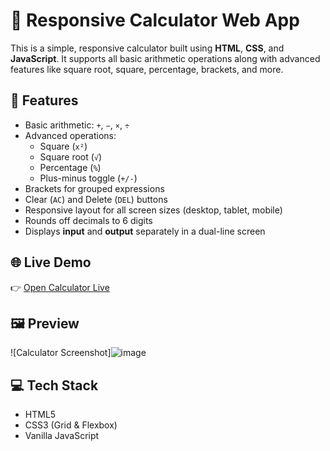   
# 🧮 Responsive Calculator Web App

This is a simple, responsive calculator built using **HTML**, **CSS**, and **JavaScript**. It supports all basic arithmetic operations along with advanced features like square root, square, percentage, brackets, and more.

## 🚀 Features

- Basic arithmetic: `+`, `−`, `×`, `÷`
- Advanced operations: 
  - Square (`x²`)
  - Square root (`√`)
  - Percentage (`%`)
  - Plus-minus toggle (`+/-`)
- Brackets for grouped expressions
- Clear (`AC`) and Delete (`DEL`) buttons
- Responsive layout for all screen sizes (desktop, tablet, mobile)
- Rounds off decimals to 6 digits
- Displays **input** and **output** separately in a dual-line screen
  
## 🌐 Live Demo

👉 [Open Calculator Live](https://Sowjanya223.github.io/OIBSIP/level2-task1/)


## 🖼️ Preview

![Calculator Screenshot]![image](![image](https://github.com/user-attachments/assets/a4920da6-9041-43e8-ae74-f9f314dd4c92)
)




## 💻 Tech Stack

- HTML5
- CSS3 (Grid & Flexbox)
- Vanilla JavaScript

